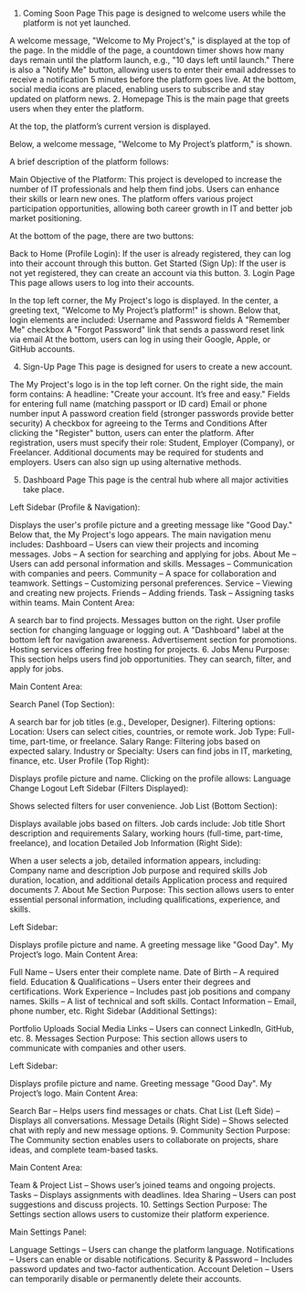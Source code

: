 1. Coming Soon Page
This page is designed to welcome users while the platform is not yet launched.

A welcome message, "Welcome to My Project's," is displayed at the top of the page.
In the middle of the page, a countdown timer shows how many days remain until the platform launch, e.g., "10 days left until launch."
There is also a "Notify Me" button, allowing users to enter their email addresses to receive a notification 5 minutes before the platform goes live.
At the bottom, social media icons are placed, enabling users to subscribe and stay updated on platform news.
2. Homepage
This is the main page that greets users when they enter the platform.

At the top, the platform’s current version is displayed.

Below, a welcome message, "Welcome to My Project’s platform," is shown.

A brief description of the platform follows:

Main Objective of the Platform:
This project is developed to increase the number of IT professionals and help them find jobs. Users can enhance their skills or learn new ones. The platform offers various project participation opportunities, allowing both career growth in IT and better job market positioning.

At the bottom of the page, there are two buttons:

Back to Home (Profile Login): If the user is already registered, they can log into their account through this button.
Get Started (Sign Up): If the user is not yet registered, they can create an account via this button.
3. Login Page
This page allows users to log into their accounts.

In the top left corner, the My Project's logo is displayed.
In the center, a greeting text, "Welcome to My Project’s platform!" is shown.
Below that, login elements are included:
Username and Password fields
A "Remember Me" checkbox
A "Forgot Password" link that sends a password reset link via email
At the bottom, users can log in using their Google, Apple, or GitHub accounts.

4. Sign-Up Page
This page is designed for users to create a new account.

The My Project's logo is in the top left corner.
On the right side, the main form contains:
A headline: "Create your account. It’s free and easy."
Fields for entering full name (matching passport or ID card)
Email or phone number input
A password creation field (stronger passwords provide better security)
A checkbox for agreeing to the Terms and Conditions
After clicking the "Register" button, users can enter the platform.
After registration, users must specify their role:
Student, Employer (Company), or Freelancer. Additional documents may be required for students and employers.
Users can also sign up using alternative methods.

5. Dashboard Page
This page is the central hub where all major activities take place.

Left Sidebar (Profile & Navigation):

Displays the user's profile picture and a greeting message like "Good Day."
Below that, the My Project's logo appears.
The main navigation menu includes:
Dashboard – Users can view their projects and incoming messages.
Jobs – A section for searching and applying for jobs.
About Me – Users can add personal information and skills.
Messages – Communication with companies and peers.
Community – A space for collaboration and teamwork.
Settings – Customizing personal preferences.
Service – Viewing and creating new projects.
Friends – Adding friends.
Task – Assigning tasks within teams.
Main Content Area:

A search bar to find projects.
Messages button on the right.
User profile section for changing language or logging out.
A "Dashboard" label at the bottom left for navigation awareness.
Advertisement section for promotions.
Hosting services offering free hosting for projects.
6. Jobs Menu
Purpose:
This section helps users find job opportunities. They can search, filter, and apply for jobs.

Main Content Area:

Search Panel (Top Section):

A search bar for job titles (e.g., Developer, Designer).
Filtering options:
Location: Users can select cities, countries, or remote work.
Job Type: Full-time, part-time, or freelance.
Salary Range: Filtering jobs based on expected salary.
Industry or Specialty: Users can find jobs in IT, marketing, finance, etc.
User Profile (Top Right):

Displays profile picture and name.
Clicking on the profile allows:
Language Change
Logout
Left Sidebar (Filters Displayed):

Shows selected filters for user convenience.
Job List (Bottom Section):

Displays available jobs based on filters.
Job cards include:
Job title
Short description and requirements
Salary, working hours (full-time, part-time, freelance), and location
Detailed Job Information (Right Side):

When a user selects a job, detailed information appears, including:
Company name and description
Job purpose and required skills
Job duration, location, and additional details
Application process and required documents
7. About Me Section
Purpose:
This section allows users to enter essential personal information, including qualifications, experience, and skills.

Left Sidebar:

Displays profile picture and name.
A greeting message like "Good Day".
My Project’s logo.
Main Content Area:

Full Name – Users enter their complete name.
Date of Birth – A required field.
Education & Qualifications – Users enter their degrees and certifications.
Work Experience – Includes past job positions and company names.
Skills – A list of technical and soft skills.
Contact Information – Email, phone number, etc.
Right Sidebar (Additional Settings):

Portfolio Uploads
Social Media Links – Users can connect LinkedIn, GitHub, etc.
8. Messages Section
Purpose:
This section allows users to communicate with companies and other users.

Left Sidebar:

Displays profile picture and name.
Greeting message "Good Day".
My Project’s logo.
Main Content Area:

Search Bar – Helps users find messages or chats.
Chat List (Left Side) – Displays all conversations.
Message Details (Right Side) – Shows selected chat with reply and new message options.
9. Community Section
Purpose:
The Community section enables users to collaborate on projects, share ideas, and complete team-based tasks.

Main Content Area:

Team & Project List – Shows user’s joined teams and ongoing projects.
Tasks – Displays assignments with deadlines.
Idea Sharing – Users can post suggestions and discuss projects.
10. Settings Section
Purpose:
The Settings section allows users to customize their platform experience.

Main Settings Panel:

Language Settings – Users can change the platform language.
Notifications – Users can enable or disable notifications.
Security & Password – Includes password updates and two-factor authentication.
Account Deletion – Users can temporarily disable or permanently delete their accounts.
